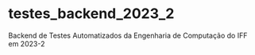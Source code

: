 # testes_backend_2023_2
Backend de Testes Automatizados da Engenharia de Computação do IFF em 2023-2
